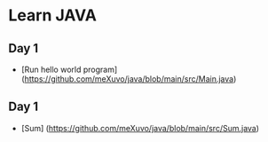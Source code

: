 # Learn JAVA

## Day 1
- [Run hello world program] (https://github.com/meXuvo/java/blob/main/src/Main.java)

## Day 1
- [Sum] (https://github.com/meXuvo/java/blob/main/src/Sum.java)
